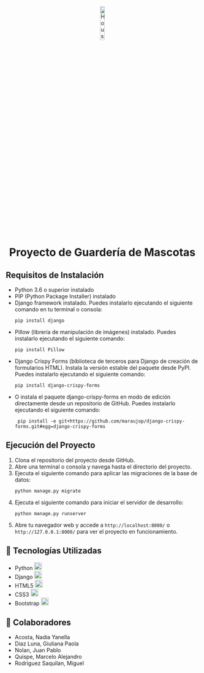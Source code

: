 <div align="center">
  <img src="https://i.pinimg.com/564x/91/aa/7a/91aa7a7a03e62ae64a47a9e5f3f0d84f.jpg" alt="HouseDog" width="15%">
  <h1>Proyecto de Guardería de Mascotas</h1>
</div>

<h2>Requisitos de Instalación</h2>
<ul>
    <li>Python 3.6 o superior instalado</li>
    <li>PIP (Python Package Installer) instalado</li>
    <li>Django framework instalado. Puedes instalarlo ejecutando el siguiente comando en tu terminal o consola:
        <pre><code>pip install django</code></pre>
    </li>
    <li>Pillow (librería de manipulación de imágenes) instalado. Puedes instalarlo ejecutando el siguiente comando:
        <pre><code>pip install Pillow</code></pre>
    </li>
    <li>Django Crispy Forms (biblioteca de terceros para Django de creación de formularios HTML). Instala la versión estable del paquete desde PyPI. Puedes instalarlo ejecutando el siguiente comando:
        <pre><code>pip install django-crispy-forms</code></pre>      
    </li>
      <li> O instala el paquete django-crispy-forms en modo de edición directamente desde un repositorio de GitHub. Puedes instalarlo ejecutando el siguiente comando:
        <pre><code> pip install -e git+https://github.com/maraujop/django-crispy-forms.git#egg=django-crispy-forms</code></pre>    
    </li>
  
</ul>

<h2>Ejecución del Proyecto</h2>
<ol>
    <li>Clona el repositorio del proyecto desde GitHub.</li>
    <li>Abre una terminal o consola y navega hasta el directorio del proyecto.</li>
    <li>Ejecuta el siguiente comando para aplicar las migraciones de la base de datos:
        <pre><code>python manage.py migrate</code></pre>
    </li>
    <li>Ejecuta el siguiente comando para iniciar el servidor de desarrollo:
        <pre><code>python manage.py runserver</code></pre>
    </li>
    <li>Abre tu navegador web y accede a <code>http://localhost:8000/</code> o <code>http://127.0.0.1:8000/</code>
        para ver el proyecto en funcionamiento.</li>
</ol>

<h2>🚀 Tecnologías Utilizadas</h2>
<ul>
    <li>Python <img src="https://fontawesome.com/icons/python?f=brands&s=solid" alt="Python" width="20px"></li>
    <li>Django <img src="URL_DEL_ICONO_DE_DJANGO" alt="Django" width="20px"></li>
    <li>HTML5 <img src="URL_DEL_ICONO_DE_HTML5" alt="HTML5" width="20px"></li>
    <li>CSS3 <img src="URL_DEL_ICONO_DE_CSS3" alt="CSS3" width="20px"></li>
    <li>Bootstrap <img src="URL_DEL_ICONO_DE_BOOTSTRAP" alt="Bootstrap" width="20px"></li>
</ul>

<h2> 👯 Colaboradores </h2>
<ul>
    <li>Acosta, Nadia Yanella</li>
    <li>Diaz Luna, Giuliana Paola</li>
    <li>Nolan, Juan Pablo</li>
    <li>Quispe, Marcelo Alejandro</li>
    <li>Rodriguez Saquilan, Miguel</li>
</ul>
